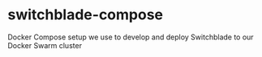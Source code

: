 # switchblade-compose
Docker Compose setup we use to develop and deploy Switchblade to our Docker Swarm cluster
